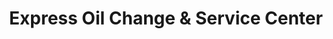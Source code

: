 ---
title: "Express Oil Change & Service Center"
url: /cookeville/express-oil-change-and-service-center/
shop: car repair
---